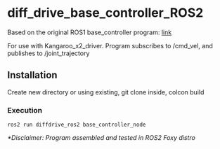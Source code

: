 # diff_drive_base_controller_ROS2
Based on the original ROS1 base_controller program: [link](https://github.com/uuukinnn/diff_drive_controller)

For use with Kangaroo_x2_driver. 
Program subscribes to /cmd_vel, and publishes to /joint_trajectory 

## Installation
Create new directory or using existing, git clone inside, colcon build

### Execution
```
ros2 run diffdrive_ros2 base_controller_node
```

_*Disclaimer: Program assembled and tested in ROS2 Foxy distro_
